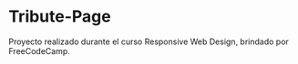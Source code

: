 # Tribute-Page
Proyecto realizado durante el curso  Responsive Web Design, brindado por FreeCodeCamp.
